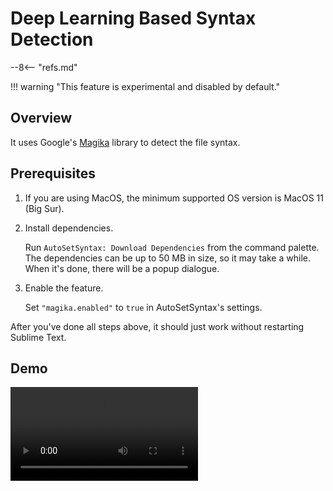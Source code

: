 # Deep Learning Based Syntax Detection

--8<-- "refs.md"

!!! warning "This feature is experimental and disabled by default."

## Overview

It uses Google's [Magika](https://github.com/google/magika) library to detect the file syntax.

## Prerequisites

1.  If you are using MacOS, the minimum supported OS version is MacOS 11 (Big Sur).

1.  Install dependencies.

    Run `AutoSetSyntax: Download Dependencies` from the command palette.
    The dependencies can be up to 50 MB in size, so it may take a while.
    When it's done, there will be a popup dialogue.

1.  Enable the feature.

    Set `"magika.enabled"` to `true` in AutoSetSyntax's settings.

After you've done all steps above, it should just work without restarting Sublime Text.

## Demo

<video controls="controls" style="max-width:100%">
  <source type="video/mp4" src="https://user-images.githubusercontent.com/6594915/133069990-ea6eaf22-f341-4c0c-9b74-1931f96c7183.mp4"></source>
  <p>Your browser does not support the video element.</p>
</video>
